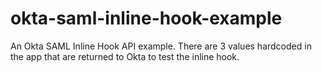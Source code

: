 # okta-saml-inline-hook-example
 
An Okta SAML Inline Hook API example. There are 3 values hardcoded in the app that are returned to Okta to test the inline hook.
